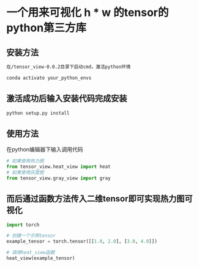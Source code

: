 # 一个用来可视化 h * w 的tensor的python第三方库
## 安装方法
```markdown
在/tensor_view-0.0.2目录下启动cmd，激活python环境
```
```bash
conda activate your_python_envs
```

## 激活成功后输入安装代码完成安装

```bash
python setup.py install
```

## 使用方法
在python编辑器下输入调用代码
```python
# 如果使用热力图
from tensor_view.heat_view import heat
# 如果使用灰度图
from tensor_view.gray_view import gray
```

## 而后通过函数方法传入二维tensor即可实现热力图可视化
```python
import torch

# 创建一个示例tensor
example_tensor = torch.tensor([[1.0, 2.0], [3.0, 4.0]])

# 调用heat_view函数
heat_view(example_tensor)
```


